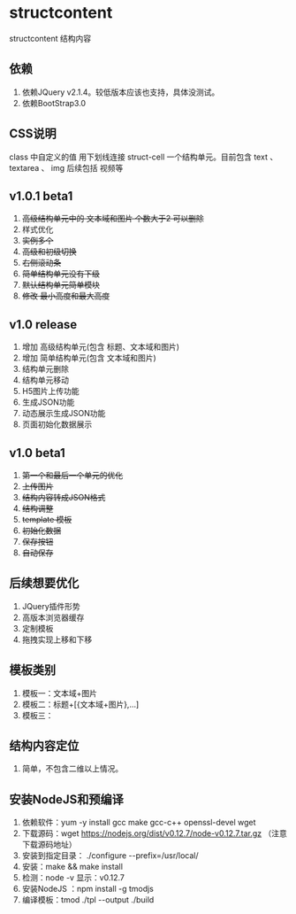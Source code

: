 # structcontent
structcontent 结构内容


## 依赖
1. 依赖JQuery v2.1.4。较低版本应该也支持，具体没测试。
2. 依赖BootStrap3.0


## CSS说明
class 中自定义的值 用下划线连接
struct-cell 一个结构单元。目前包含 text 、 textarea 、 img 后续包括 视频等

## v1.0.1 beta1
1. ~~高级结构单元中的 文本域和图片 个数大于2 可以删除~~
2. 样式优化
3. ~~实例多个~~
4. ~~高级和初级切换~~
5. ~~右侧滚动条~~
6. ~~简单结构单元没有下级~~
7. ~~默认结构单元简单模块~~
8. ~~修改 最小高度和最大高度~~

## v1.0 release
1. 增加 高级结构单元(包含 标题、文本域和图片)
2. 增加 简单结构单元(包含 文本域和图片)
3. 结构单元删除
4. 结构单元移动
5. H5图片上传功能
6. 生成JSON功能
7. 动态展示生成JSON功能
8. 页面初始化数据展示

## v1.0 beta1
1. ~~第一个和最后一个单元的优化~~
2. ~~上传图片~~
3. ~~结构内容转成JSON格式~~
4. ~~结构调整~~
5. ~~template 模板~~
6. ~~初始化数据~~
7. ~~保存按钮~~ 
8. ~~自动保存~~
 

## 后续想要优化
1. JQuery插件形势
2. 高版本浏览器缓存
3. 定制模板
4. 拖拽实现上移和下移


## 模板类别
1. 模板一：文本域+图片
2. 模板二：标题+[{文本域+图片},...]
3. 模板三：

## 结构内容定位
1. 简单，不包含二维以上情况。

## 安装NodeJS和预编译
1. 依赖软件：yum -y install gcc make gcc-c++ openssl-devel wget
2. 下载源码：wget https://nodejs.org/dist/v0.12.7/node-v0.12.7.tar.gz （注意下载源码地址）
3. 安装到指定目录： ./configure --prefix=/usr/local/
4. 安装：make && make install
5. 检测：node -v 显示：v0.12.7
6. 安装NodeJS ：npm install -g tmodjs
7. 编译模板：tmod ./tpl --output ./build


